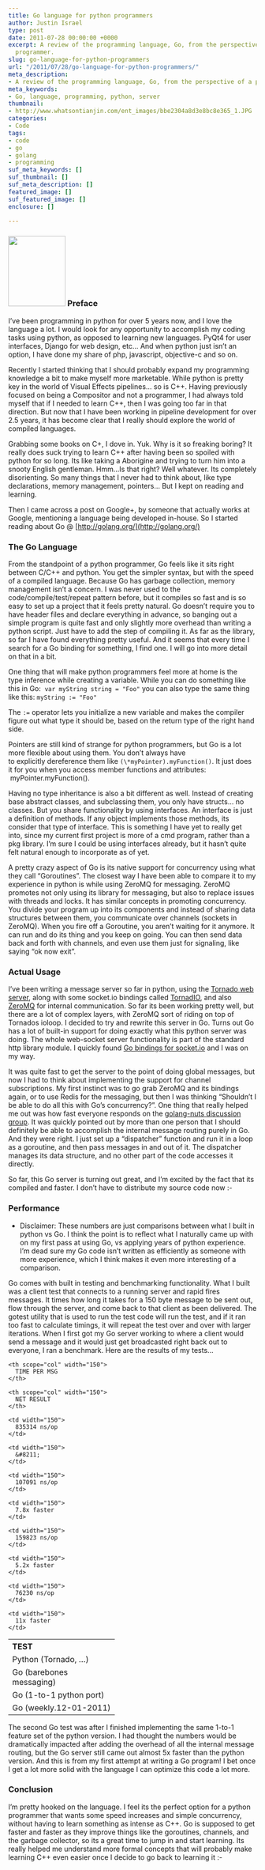 ```yaml
---
title: Go language for python programmers
author: Justin Israel
type: post
date: 2011-07-28 00:00:00 +0000
excerpt: A review of the programming language, Go, from the perspective of a python
  programmer.
slug: go-language-for-python-programmers
url: "/2011/07/28/go-language-for-python-programmers/"
meta_description:
- A review of the programming language, Go, from the perspective of a python programmer.
meta_keywords:
- Go, language, programming, python, server
thumbnail:
- http://www.whatsontianjin.com/ent_images/bbe2304a8d3e8bc8e365_1.JPG
categories:
- Code
tags:
- code
- go
- golang
- programming
suf_meta_keywords: []
suf_thumbnail: []
suf_meta_description: []
featured_image: []
suf_featured_image: []
enclosure: []

---
```

### 

### [<img class="alignleft" src="https://blog.golang.org/gopher/gopher.png" alt="" width="116" height="142" />](http://golang.org) Preface

I’ve been programming in python for over 5 years now, and I love the language a lot. I would look for any opportunity to accomplish my coding tasks using python, as opposed to learning new languages. PyQt4 for user interfaces, Django for web design, etc… And when python just isn’t an option, I have done my share of php, javascript, objective-c and so on.

Recently I started thinking that I should probably expand my programming knowledge a bit to make myself more marketable.<!--more--> While python is pretty key in the world of Visual Effects pipelines… so is C++. Having previously focused on being a Compositor and not a programmer, I had always told myself that if I needed to learn C++, then I was going too far in that direction. But now that I have been working in pipeline development for over 2.5 years, it has become clear that I really should explore the world of compiled languages.

Grabbing some books on C+, I dove in. Yuk. Why is it so freaking boring? It really does suck trying to learn C++ after having been so spoiled with python for so long. Its like taking a Aborigine and trying to turn him into a snooty English gentleman. Hmm…Is that right? Well whatever. Its completely disorienting. So many things that I never had to think about, like type declarations, memory management, pointers… But I kept on reading and learning.

Then I came across a post on Google+, by someone that actually works at Google, mentioning a language being developed in-house. So I started reading about Go @ [http://golang.org/](http://golang.org/)

### The Go Language

From the standpoint of a python programmer, Go feels like it sits right between C/C++ and python. You get the simpler syntax, but with the speed of a compiled language. Because Go has garbage collection, memory management isn’t a concern. I was never used to the code/compile/test/repeat pattern before, but it compiles so fast and is so easy to set up a project that it feels pretty natural. Go doesn’t require you to have header files and declare everything in advance, so banging out a simple program is quite fast and only slightly more overhead than writing a python script. Just have to add the step of compiling it. As far as the library, so far I have found everything pretty useful. And it seems that every time I search for a Go binding for something, I find one. I will go into more detail on that in a bit.

One thing that will make python programmers feel more at home is the type inference while creating a variable. While you can do something like this in Go:  `var myString string = "Foo"` you can also type the same thing like this: `myString := "Foo"`

The `:=` operator lets you initialize a new variable and makes the compiler figure out what type it should be, based on the return type of the right hand side.

Pointers are still kind of strange for python programmers, but Go is a lot more flexible about using them. You don’t always have to explicitly dereference them like `(\*myPointer).myFunction()`. It just does it for you when you access member functions and attributes:  myPointer.myFunction().

Having no type inheritance is also a bit different as well. Instead of creating base abstract classes, and subclassing them, you only have structs… no classes. But you share functionality by using interfaces. An interface is just a definition of methods. If any object implements those methods, its consider that type of interface. This is something I have yet to really get into, since my current first project is more of a cmd program, rather than a pkg library. I’m sure I could be using interfaces already, but it hasn’t quite felt natural enough to incorporate as of yet.

A pretty crazy aspect of Go is its native support for concurrency using what they call “Goroutines”. The closest way I have been able to compare it to my experience in python is while using ZeroMQ for messaging. ZeroMQ promotes not only using its library for messaging, but also to replace issues with threads and locks. It has similar concepts in promoting concurrency. You divide your program up into its components and instead of sharing data structures between them, you communicate over channels (sockets in ZeroMQ). When you fire off a Goroutine, you aren’t waiting for it anymore. It can run and do its thing and you keep on going. You can then send data back and forth with channels, and even use them just for signaling, like saying “ok now exit”.

### Actual Usage

I’ve been writing a message server so far in python, using the [Tornado web server](http://www.tornadoweb.org/), along with some socket.io bindings called [TornadIO](https://github.com/MrJoes/tornadio), and also [ZeroMQ](http://www.zeromq.org/) for internal communication. So far its been working pretty well, but there are a lot of complex layers, with ZeroMQ sort of riding on top of Tornados ioloop. I decided to try and rewrite this server in Go. Turns out Go has a lot of built-in support for doing exactly what this python server was doing. The whole web-socket server functionality is part of the standard http library module. I quickly found [Go bindings for socket.io](https://github.com/madari/go-socket.io) and I was on my way.

It was quite fast to get the server to the point of doing global messages, but now I had to think about implementing the support for channel subscriptions. My first instinct was to go grab ZeroMQ and its bindings again, or to use Redis for the messaging, but then I was thinking “Shouldn’t I be able to do all this with Go’s concurrency?”. One thing that really helped me out was how fast everyone responds on the [golang-nuts discussion group](http://groups.google.com/group/golang-nuts). It was quickly pointed out by more than one person that I should definitely be able to accomplish the internal message routing purely in Go. And they were right. I just set up a “dispatcher” function and run it in a loop as a goroutine, and then pass messages in and out of it. The dispatcher manages its data structure, and no other part of the code accesses it directly.

So far, this Go server is turning out great, and I’m excited by the fact that its compiled and faster. I don’t have to distribute my source code now <img src="http://justinfx.com/wp-includes/images/smilies/simple-smile.png" alt=":-)" class="wp-smiley" style="height: 1em; max-height: 1em;" />

### Performance

* Disclaimer: These numbers are just comparisons between what I built in python vs Go. I think the point is to reflect what I naturally came up with on my first pass at using Go, vs applying years of python experience. I’m dead sure my Go code isn’t written as efficiently as someone with more experience, which I think makes it even more interesting of a comparison.

Go comes with built in testing and benchmarking functionality. What I built was a client test that connects to a running server and rapid fires messages. It times how long it takes for a 150 byte message to be sent out, flow through the server, and come back to that client as been delivered. The gotest utility that is used to run the test code will run the test, and if it ran too fast to calculate timings, it will repeat the test over and over with larger iterations. When I first got my Go server working to where a client would send a message and it would just get broadcasted right back out to everyone, I ran a benchmark. Here are the results of my tests…

<table border="0" width="500px" cellspacing="0" cellpadding="0">
<tr>
<th scope="col" align="left" width="200">
TEST
</th>

    <th scope="col" width="150">
      TIME PER MSG
    </th>
    
    <th scope="col" width="150">
      NET RESULT
    </th>

</tr>

<tr>
<td width="200">
Python (Tornado, …)
</td>

    <td width="150">
      835314 ns/op
    </td>
    
    <td width="150">
      &#8211;
    </td>

</tr>

<tr>
<td width="200">
Go (barebones messaging)
</td>

    <td width="150">
      107091 ns/op
    </td>
    
    <td width="150">
      7.8x faster
    </td>

</tr>

<tr>
<td width="200">
Go (1-to-1 python port)
</td>

    <td width="150">
      159823 ns/op
    </td>
    
    <td width="150">
      5.2x faster
    </td>

</tr>

<tr>
<td width="200">
Go (weekly.12-01-2011)
</td>

    <td width="150">
      76230 ns/op
    </td>
    
    <td width="150">
      11x faster
    </td>

</tr>
</table>

The second Go test was after I finished implementing the same 1-to-1 feature set of the python version. I had thought the numbers would be dramatically impacted after adding the overhead of all the internal message routing, but the Go server still came out almost 5x faster than the python version. And this is from my first attempt at writing a Go program! I bet once I get a lot more solid with the language I can optimize this code a lot more.

### Conclusion

I’m pretty hooked on the language. I feel its the perfect option for a python programmer that wants some speed increases and simple concurrency, without having to learn something as intense as C++. Go is supposed to get faster and faster as they improve things like the goroutines, channels, and the garbage collector, so its a great time to jump in and start learning. Its really helped me understand more formal concepts that will probably make learning C++ even easier once I decide to go back to learning it <img src="http://justinfx.com/wp-includes/images/smilies/simple-smile.png" alt=":-)" class="wp-smiley" style="height: 1em; max-height: 1em;" />

 